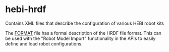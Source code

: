 # hebi-hrdf
Contains XML files that describe the configuration of various HEBI robot kits

The [FORMAT](FORMAT.md) file has a formal description of the HRDF file format. This can be used with the "Robot Model Import" functionality in the APIs to easily define and load robot configurations.
